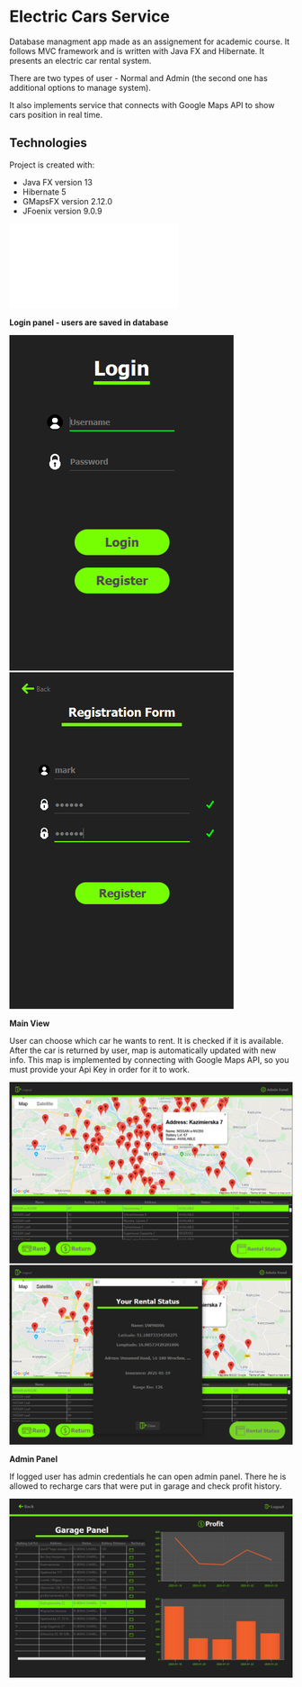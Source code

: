 # Electric Cars Service 
Database managment app made as an assignement for academic course. It follows MVC framework and is written with Java FX and Hibernate.
It presents an electric car rental system.
>
There are two types of user - Normal and Admin (the second one has additional options to manage system).
>
It also implements service that connects with Google Maps API to show cars position in real time.

## Technologies 
Project is created with:
* Java FX version 13
* Hibernate 5
* GMapsFX version 2.12.0
* JFoenix version 9.0.9
>
![DB DOCS - TO DOWNLOAD](./bddocs/docs.html)


**Login panel - users are saved in database**
>
![Login Panel](./images/login.PNG) 
![Registration Form](./images/registration.PNG) 
>

**Main View**
> 
User can choose which car he wants to rent. It is checked if it is available. After the car is returned by user, map is automatically updated with new info.
This map is implemented by connecting with Google Maps API, so you must provide your Api Key in order for it to work.
>
![Main Panel](./images/dashboard.PNG) 
![Rental Status](./images/rentalstatus.PNG) 
>
**Admin Panel**
>
If logged user has admin credentials he can open admin panel. There he is allowed to recharge cars that were put in garage and check profit history.
>
![Admin Panel](./images/adminPanel.PNG) 
